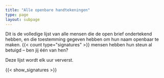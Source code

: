 ```yaml
---
title: "Alle openbare handtekeningen"
type: page
layout: subpage
---
```


Dit is de volledige lijst van alle mensen die de open brief ondertekend hebben, en die toestemming gegeven hebben om hun naam openbaar te maken.  {{< count type="signatures" >}} mensen hebben hun steun al betuigd – ben jij één van hen?

Deze lijst wordt elk uur ververst.

{{< show_signatures >}}

